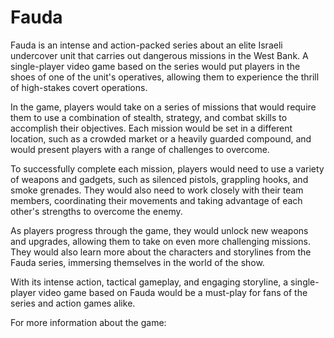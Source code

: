 # Fauda
Fauda is an intense and action-packed series about an elite Israeli undercover unit that carries out dangerous missions in the West Bank. A single-player video game based on the series would put players in the shoes of one of the unit's operatives, allowing them to experience the thrill of high-stakes covert operations.

In the game, players would take on a series of missions that would require them to use a combination of stealth, strategy, and combat skills to accomplish their objectives. Each mission would be set in a different location, such as a crowded market or a heavily guarded compound, and would present players with a range of challenges to overcome.

To successfully complete each mission, players would need to use a variety of weapons and gadgets, such as silenced pistols, grappling hooks, and smoke grenades. They would also need to work closely with their team members, coordinating their movements and taking advantage of each other's strengths to overcome the enemy.

As players progress through the game, they would unlock new weapons and upgrades, allowing them to take on even more challenging missions. They would also learn more about the characters and storylines from the Fauda series, immersing themselves in the world of the show.

With its intense action, tactical gameplay, and engaging storyline, a single-player video game based on Fauda would be a must-play for fans of the series and action games alike.

For more information about the game:

